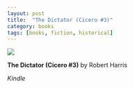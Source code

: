 ```yaml
---
layout: post
title:  "The Dictator (Cicero #3)"
category: books
tags: [books, fiction, historical]
---
```


<a target="_blank"  href="https://www.amazon.com/gp/product/0091799503/ref=as_li_tl?ie=UTF8&camp=1789&creative=9325&creativeASIN=0091799503&linkCode=as2&tag=42models-20&linkId=80d9300137ce08dd821e886ea257132e"><img border="0" src="//ws-na.amazon-adsystem.com/widgets/q?_encoding=UTF8&MarketPlace=US&ASIN=0091799503&ServiceVersion=20070822&ID=AsinImage&WS=1&Format=_SL160_&tag=42models-20" ></a><img src="//ir-na.amazon-adsystem.com/e/ir?t=42models-20&l=am2&o=1&a=0091799503" width="1" height="1" border="0" alt="" style="border:none !important; margin:0px !important;" />

**The Dictator (Cicero #3)** by Robert Harris 

*Kindle*